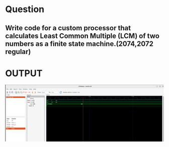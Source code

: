 # Question
<h2>Write code for a custom processor that calculates Least Common Multiple (LCM) of two numbers as a finite state machine.(2074,2072 regular)</h2>


# OUTPUT
![output_of_LCM](LCM.png)
